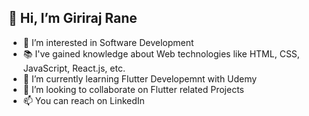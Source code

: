 ## 👋 Hi, I’m **Giriraj Rane**
- 👀 I’m interested in Software Development
- 📚 I've gained knowledge about Web technologies like HTML, CSS, JavaScript, React.js, etc.
- 🌱 I’m currently learning Flutter Developemnt with Udemy
- 💞️ I’m looking to collaborate on Flutter related Projects
- 📫 You can reach on LinkedIn

<!---
girirajrane29/girirajrane29 is a ✨ special ✨ repository because its `README.md` (this file) appears on your GitHub profile.
You can click the Preview link to take a look at your changes.
--->
